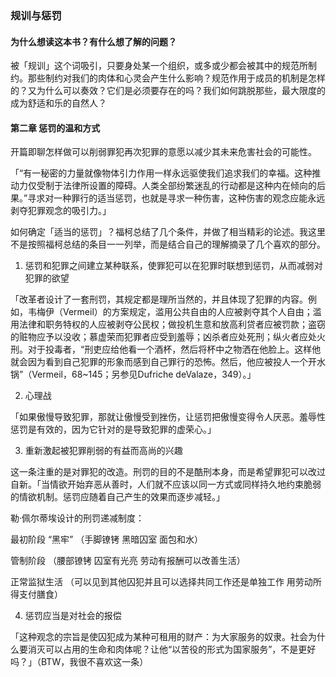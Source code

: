 ### 规训与惩罚
#### 为什么想读这本书？有什么想了解的问题？

被「规训」这个词吸引，只要身处某一个组织，或多或少都会被其中的规范所制约。那些制约对我们的肉体和心灵会产生什么影响？规范作用于成员的机制是怎样的？又为什么可以奏效？它们是必须要存在的吗？我们如何跳脱那些，最大限度的成为舒适和乐的自然人？

#### 第二章 惩罚的温和方式
开篇即聊怎样做可以削弱罪犯再次犯罪的意愿以减少其未来危害社会的可能性。

「“有一秘密的力量就像物体引力作用一样永远驱使我们追求我们的幸福。这种推动力仅受制于法律所设置的障碍。人类全部纷繁迷乱的行动都是这种内在倾向的后果。”寻求对一种罪行的适当惩罚，也就是寻求一种伤害，这种伤害的观念应能永远剥夺犯罪观念的吸引力。」

如何确定「适当的惩罚」？福柯总结了几个条件，并做了相当精彩的论述。我这里不是按照福柯总结的条目一一列举，而是结合自己的理解摘录了几个喜欢的部分。

1. 惩罚和犯罪之间建立某种联系，使罪犯可以在犯罪时联想到惩罚，从而减弱对犯罪的欲望

「改革者设计了一套刑罚，其规定都是理所当然的，并且体现了犯罪的内容。例如，韦梅伊（Vermeil）的方案规定，滥用公共自由的人应被剥夺其个人自由；滥用法律和职务特权的人应被剥夺公民权；做投机生意和放高利贷者应被罚款；盗窃的赃物应予以没收；慕虚荣而犯罪者应受到羞辱；凶杀者应处死刑；纵火者应处火刑。对于投毒者，“刑吏应给他看一个酒杯，然后将杯中之物洒在他脸上。这样他就会因为看到自己犯罪的形象而感到自己罪行的恐怖。然后，他应被投人一个开水锅”（Vermeil，68~145；另参见Dufriche deValaze，349）。」

2. 心理战

「如果傲慢导致犯罪，那就让傲慢受到挫伤，让惩罚把傲慢变得令人厌恶。羞辱性惩罚是有效的，因为它针对的是导致犯罪的虚荣心。」

3. 重新激起被犯罪削弱的有益而高尚的兴趣

这一条注重的是对罪犯的改造。刑罚的目的不是酷刑本身，而是希望罪犯可以改过自新。「当情欲开始弃恶从善时，人们就不应该以同一方式或同样持久地约束脆弱的情欲机制。惩罚应随着自己产生的效果而逐步减轻。」

勒·佩尔蒂埃设计的刑罚递减制度：

最初阶段 “黑牢”  （手脚镣铐 黑暗囚室 面包和水）

管制阶段 （腰部镣铐 囚室有光亮 劳动有报酬可以改善生活）

正常监狱生活 （可以见到其他囚犯并且可以选择共同工作还是单独工作 用劳动所得支付膳食）

4. 惩罚应当是对社会的报偿

「这种观念的宗旨是使囚犯成为某种可租用的财产：为大家服务的奴隶。社会为什么要消灭可以占用的生命和肉体呢？让他“以苦役的形式为国家服务”，不是更好吗？」（BTW，我很不喜欢这一条）
